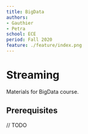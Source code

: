 ```yaml
---
title: BigData
authors:
- Gauthier
- Petra
school: ECE
period: Fall 2020
feature: ./feature/index.png
---
```


# Streaming

Materials for BigData course.

## Prerequisites

// TODO
